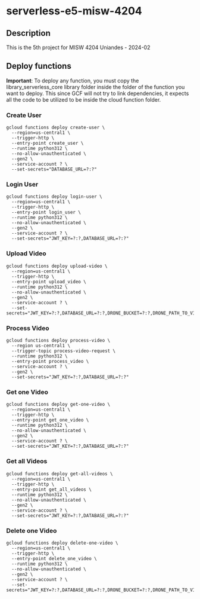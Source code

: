 # serverless-e5-misw-4204

## Description
This is the 5th project for MISW 4204 Uniandes - 2024-02

## Deploy functions

**Important**: To deploy any function, you must copy the library_serverless_core library folder inside the
folder of the function you want to deploy. This since GCF will not try to link dependencies, it expects all the
code to be utilized to be inside the cloud function folder.

### Create User
```shell
gcloud functions deploy create-user \
  --region=us-central1 \
  --trigger-http \
  --entry-point create_user \
  --runtime python312 \
  --no-allow-unauthenticated \
  --gen2 \
  --service-account ? \
  --set-secrets="DATABASE_URL=?:?"
```

### Login User
```shell
gcloud functions deploy login-user \
  --region=us-central1 \
  --trigger-http \
  --entry-point login_user \
  --runtime python312 \
  --no-allow-unauthenticated \
  --gen2 \
  --service-account ? \
  --set-secrets="JWT_KEY=?:?,DATABASE_URL=?:?"
```

### Upload Video
```shell
gcloud functions deploy upload-video \
  --region=us-central1 \
  --trigger-http \
  --entry-point upload_video \
  --runtime python312 \
  --no-allow-unauthenticated \
  --gen2 \
  --service-account ? \
  --set-secrets="JWT_KEY=?:?,DATABASE_URL=?:?,DRONE_BUCKET=?:?,DRONE_PATH_TO_VIDEOS=?:?,PROJECT_ID=?:?,VIDEO_PROCESS_TOPIC_ID=?:?"
```

### Process Video
```shell
gcloud functions deploy process-video \
  --region us-central1 \
  --trigger-topic process-video-request \
  --runtime python312 \
  --entry-point process_video \
  --service-account ? \
  --gen2 \
  --set-secrets="JWT_KEY=?:?,DATABASE_URL=?:?"
```

### Get one Video
```shell
gcloud functions deploy get-one-video \
  --region=us-central1 \
  --trigger-http \
  --entry-point get_one_video \
  --runtime python312 \
  --no-allow-unauthenticated \
  --gen2 \
  --service-account ? \
  --set-secrets="JWT_KEY=?:?,DATABASE_URL=?:?"
```

### Get all Videos
```shell
gcloud functions deploy get-all-videos \
  --region=us-central1 \
  --trigger-http \
  --entry-point get_all_videos \
  --runtime python312 \
  --no-allow-unauthenticated \
  --gen2 \
  --service-account ? \
  --set-secrets="JWT_KEY=?:?,DATABASE_URL=?:?"
```

### Delete one Video
```shell
gcloud functions deploy delete-one-video \
  --region=us-central1 \
  --trigger-http \
  --entry-point delete_one_video \
  --runtime python312 \
  --no-allow-unauthenticated \
  --gen2 \
  --service-account ? \
  --set-secrets="JWT_KEY=?:?,DATABASE_URL=?:?,DRONE_BUCKET=?:?,DRONE_PATH_TO_VIDEOS=?:?"
```
